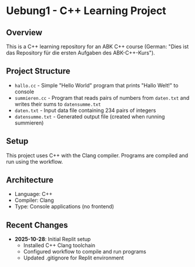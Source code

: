 # Uebung1 - C++ Learning Project

## Overview
This is a C++ learning repository for an ABK C++ course (German: "Dies ist das Repository für die ersten Aufgaben des ABK-C++-Kurs").

## Project Structure
- `hallo.cc` - Simple "Hello World" program that prints "Hallo Welt!" to console
- `summieren.cc` - Program that reads pairs of numbers from `daten.txt` and writes their sums to `datensumme.txt`
- `daten.txt` - Input data file containing 234 pairs of integers
- `datensumme.txt` - Generated output file (created when running summieren)

## Setup
This project uses C++ with the Clang compiler. Programs are compiled and run using the workflow.

## Architecture
- Language: C++
- Compiler: Clang
- Type: Console applications (no frontend)

## Recent Changes
- **2025-10-28**: Initial Replit setup
  - Installed C++ Clang toolchain
  - Configured workflow to compile and run programs
  - Updated .gitignore for Replit environment
